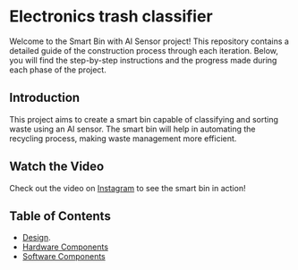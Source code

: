 # Electronics trash classifier
Welcome to the Smart Bin with AI Sensor project! 
This repository contains a detailed guide of the construction process through each iteration. Below, you will find the step-by-step instructions and the progress made during each phase of the project.

## Introduction
This project aims to create a smart bin capable of classifying and sorting waste using an AI sensor. The smart bin will help in automating the recycling process, making waste management more efficient.
<br>
## Watch the Video
Check out the video on [Instagram](https://www.instagram.com/p/C7LQaIttQ3A/) to see the smart bin in action!

## Table of Contents
- [Design](./Design).
- [Hardware Components](./Hardware)
- [Software Components](./Software)

